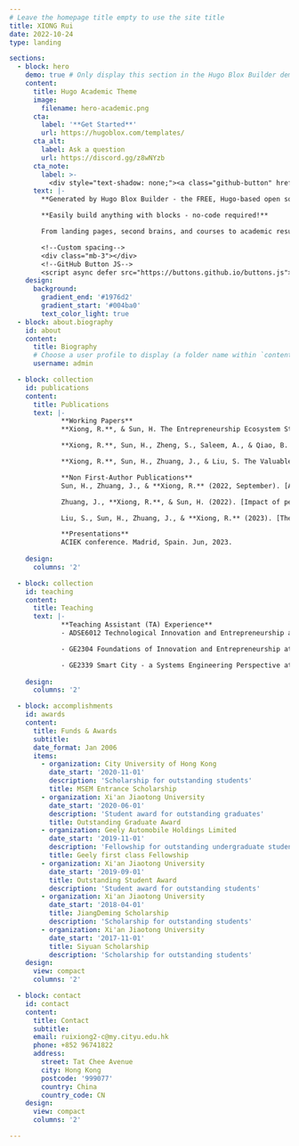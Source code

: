 ```yaml
---
# Leave the homepage title empty to use the site title
title: XIONG Rui
date: 2022-10-24
type: landing

sections:
  - block: hero
    demo: true # Only display this section in the Hugo Blox Builder demo site
    content:
      title: Hugo Academic Theme
      image:
        filename: hero-academic.png
      cta:
        label: '**Get Started**'
        url: https://hugoblox.com/templates/
      cta_alt:
        label: Ask a question
        url: https://discord.gg/z8wNYzb
      cta_note:
        label: >-
          <div style="text-shadow: none;"><a class="github-button" href="https://github.com/HugoBlox/hugo-blox-builder" data-icon="octicon-star" data-size="large" data-show-count="true" aria-label="Star">Star Hugo Blox Builder</a></div><div style="text-shadow: none;"><a class="github-button" href="https://github.com/HugoBlox/theme-academic-cv" data-icon="octicon-star" data-size="large" data-show-count="true" aria-label="Star">Star the Academic template</a></div>
      text: |-
        **Generated by Hugo Blox Builder - the FREE, Hugo-based open source website builder trusted by 500,000+ sites.**

        **Easily build anything with blocks - no-code required!**

        From landing pages, second brains, and courses to academic resumés, conferences, and tech blogs.

        <!--Custom spacing-->
        <div class="mb-3"></div>
        <!--GitHub Button JS-->
        <script async defer src="https://buttons.github.io/buttons.js"></script>
    design:
      background:
        gradient_end: '#1976d2'
        gradient_start: '#004ba0'
        text_color_light: true
  - block: about.biography
    id: about
    content:
      title: Biography
      # Choose a user profile to display (a folder name within `content/authors/`)
      username: admin

  - block: collection
    id: publications
    content:
      title: Publications
      text: |-
             **Working Papers**
             **Xiong, R.**, & Sun, H. The Entrepreneurship Ecosystem Structure and its Impact on Entrepreneurship: A Sequential Exploration from Entrepreneurs’ Perspective. *Entrepreneurship Theory and Practice*. (Submitted).

             **Xiong, R.**, Sun, H., Zheng, S., Saleem, A., & Qiao, B. An Assessment Model of Cooperative Technology Transfer Project from University to Industry. *Mathematics*. (Under Review).

             **Xiong, R.**, Sun, H., Zhuang, J., & Liu, S. The Valuable Entrepreneurial Activities Equation:an entrepreneurs perspective to measure the Entrepreneurship Ecosystem. *Small Business Economics*. (Under Review).

             **Non First-Author Publications**
             Sun, H., Zhuang, J., & **Xiong, R.** (2022, September). [An Empirical Study of Entrepreneurial Intention and Youth Entrepreneurship Policy in Hong Kong](https://papers.academic-conferences.org/index.php/ecie/article/view/663). In *European Conference on Innovation and Entrepreneurship* (Vol. 17, No. 1, pp. 737-740).

             Zhuang, J., **Xiong, R.**, & Sun, H. (2022). [Impact of personality traits on start-up preparation of Hong Kong youths](https://www.frontiersin.org/journals/psychology/articles/10.3389/fpsyg.2022.994814/full). *Frontiers in Psychology*, 13, 994814.

             Liu, S., Sun, H., Zhuang, J., & **Xiong, R.** (2023). [The Impact of E-Learning Technologies on Entrepreneurial and Sustainability Performance](https://www.mdpi.com/2071-1050/15/21/15660). *Sustainability*, 15(21), 15660.

             **Presentations** 
             ACIEK conference. Madrid, Spain. Jun, 2023.
             
    design:
      columns: '2'

  - block: collection
    id: teaching
    content:
      title: Teaching
      text: |-
             **Teaching Assistant (TA) Experience**
             - ADSE6012 Technological Innovation and Entrepreneurship at City University of Hong Kong, 2024 Spring & 2023 Spring. Instructor: Prof. Hongyi SUN.

             - GE2304 Foundations of Innovation and Entrepreneurship at City University of Hong Kong, 2023 Fall. Instructor: Prof. Hongyi SUN.

             - GE2339 Smart City - a Systems Engineering Perspective at City University of Hong Kong, 2022 Fall. Instructor: Prof. Yingxia LIU.
             
    design:
      columns: '2'

  - block: accomplishments
    id: awards
    content:
      title: Funds & Awards
      subtitle:
      date_format: Jan 2006
      items:
        - organization: City University of Hong Kong
          date_start: '2020-11-01'
          description: 'Scholarship for outstanding students'
          title: MSEM Entrance Scholarship
        - organization: Xi'an Jiaotong University
          date_start: '2020-06-01'
          description: 'Student award for outstanding graduates'
          title: Outstanding Graduate Award
        - organization: Geely Automobile Holdings Limited
          date_start: '2019-11-01'
          description: 'Fellowship for outstanding undergraduate students'
          title: Geely first class Fellowship
        - organization: Xi'an Jiaotong University
          date_start: '2019-09-01'
          title: Outstanding Student Award
          description: 'Student award for outstanding students'
        - organization: Xi'an Jiaotong University
          date_start: '2018-04-01'
          title: JiangDeming Scholarship
          description: 'Scholarship for outstanding students'
        - organization: Xi'an Jiaotong University
          date_start: '2017-11-01'
          title: Siyuan Scholarship
          description: 'Scholarship for outstanding students'
    design:
      view: compact
      columns: '2'

  - block: contact
    id: contact
    content:
      title: Contact
      subtitle:
      email: ruixiong2-c@my.cityu.edu.hk
      phone: +852 96741822
      address:
        street: Tat Chee Avenue
        city: Hong Kong
        postcode: '999077'
        country: China
        country_code: CN
    design:
      view: compact
      columns: '2'

---
```

